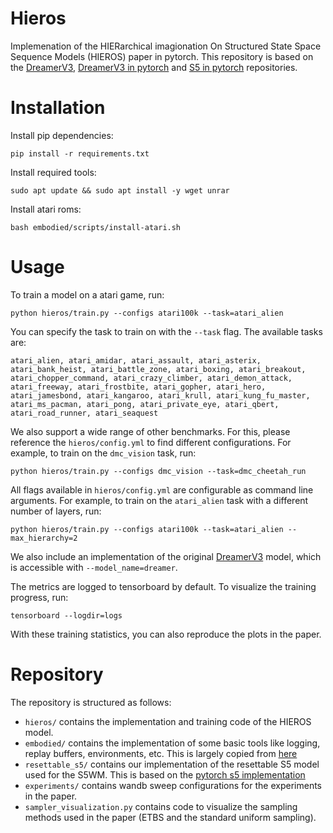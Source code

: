 # Hieros
Implemenation of the HIERarchical imagionation On Structured State Space Sequence Models (HIEROS) paper in pytorch. This repository is based on the [DreamerV3](https://github.com/danijar/dreamerv3), [DreamerV3 in pytorch](https://github.com/NM512/dreamerv3-torch) and [S5 in pytorch](https://github.com/i404788/s5-pytorch) repositories.

# Installation

Install pip dependencies:
```
pip install -r requirements.txt
```

Install required tools:
```
sudo apt update && sudo apt install -y wget unrar
```

Install atari roms:
```
bash embodied/scripts/install-atari.sh
```

# Usage

To train a model on a atari game, run:
```
python hieros/train.py --configs atari100k --task=atari_alien
```
You can specify the task to train on with the `--task` flag. The available tasks are:
```
atari_alien, atari_amidar, atari_assault, atari_asterix, atari_bank_heist, atari_battle_zone, atari_boxing, atari_breakout, atari_chopper_command, atari_crazy_climber, atari_demon_attack, atari_freeway, atari_frostbite, atari_gopher, atari_hero, atari_jamesbond, atari_kangaroo, atari_krull, atari_kung_fu_master, atari_ms_pacman, atari_pong, atari_private_eye, atari_qbert, atari_road_runner, atari_seaquest
```

We also support a wide range of other benchmarks. For this, please reference the `hieros/config.yml` to find different configurations. For example, to train on the `dmc_vision` task, run:
```
python hieros/train.py --configs dmc_vision --task=dmc_cheetah_run
```

All flags available in `hieros/config.yml` are configurable as command line arguments. For example, to train on the `atari_alien` task with a different number of layers, run:
```
python hieros/train.py --configs atari100k --task=atari_alien --max_hierarchy=2
```

We also include an implementation of the original [DreamerV3](https://github.com/NM512/dreamerv3-torch) model, which is accessible with `--model_name=dreamer`.

The metrics are logged to tensorboard by default. To visualize the training progress, run:
```
tensorboard --logdir=logs
```
With these training statistics, you can also reproduce the plots in the paper.

# Repository

The repository is structured as follows:
- `hieros/` contains the implementation and training code of the HIEROS model.
- `embodied/` contains the implementation of some basic tools like logging, replay buffers, environments, etc. This is largely copied from [here](https://github.com/danijar/dreamerv3)
- `resettable_s5/` contains our implementation of the resettable S5 model used for the S5WM. This is based on the [pytorch s5 implementation](https://github.com/i404788/s5-pytorch)
- `experiments/` contains wandb sweep configurations for the experiments in the paper.
- `sampler_visualization.py` contains code to visualize the sampling methods used in the paper (ETBS and the standard uniform sampling).